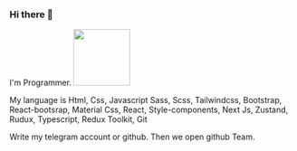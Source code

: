 ### Hi there 👋
I'm Programmer. <img src="https://media3.giphy.com/media/gM5qFksULw54NMWyry/giphy.gif?cid=ecf05e47nmudk69r0463s4okzx95pa9bangt2ee947dwmsif&ep=v1_stickers_search&rid=giphy.gif&ct=s" width="100px">

My language is
Html, Css, Javascript Sass, Scss, Tailwindcss, Bootstrap, React-bootsrap, Material Css, React, Style-components, Next Js, Zustand, Rudux, Typescript, Redux Toolkit, Git 

Write my telegram account or github. Then we open github Team.

